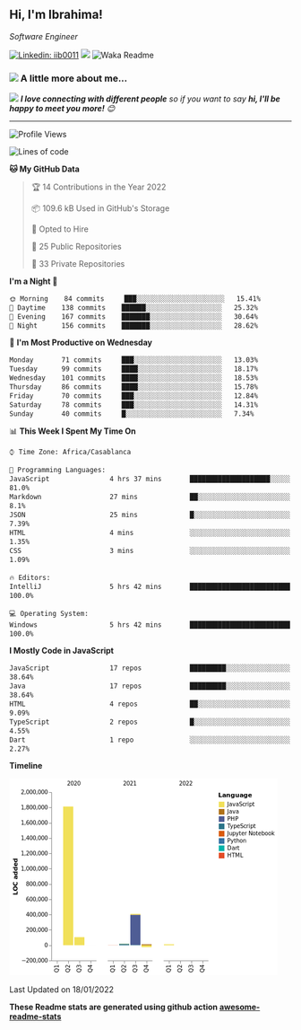 <h2>Hi, I'm Ibrahima! </h2>
<p><em>Software Engineer 
</em></p>


[![Linkedin: iib0011](https://img.shields.io/badge/-iib0011-blue?style=flat-square&logo=Linkedin&logoColor=white&link=https://www.linkedin.com/in/iib0011/)](https://www.linkedin.com/in/iib0011/)
![](https://visitor-badge.glitch.me/badge?page_id=iib0011)
![Waka Readme](https://github.com/iib0011/iib0011/workflows/Waka%20Readme/badge.svg)


### <img src="https://media.giphy.com/media/VgCDAzcKvsR6OM0uWg/giphy.gif" width="50"> A little more about me...  


<img src="https://media.giphy.com/media/LnQjpWaON8nhr21vNW/giphy.gif" width="60"> <em><b>I love connecting with different people</b> so if you want to say <b>hi, I'll be happy to meet you more!</b> 😊</em>

---
<!--START_SECTION:waka-->
![Profile Views](http://img.shields.io/badge/Profile%20Views-0-blue)

![Lines of code](https://img.shields.io/badge/From%20Hello%20World%20I%27ve%20Written-2%20Million%20lines%20of%20code-blue)

**🐱 My GitHub Data** 

> 🏆 14 Contributions in the Year 2022
 > 
> 📦 109.6 kB Used in GitHub's Storage 
 > 
> 💼 Opted to Hire
 > 
> 📜 25 Public Repositories 
 > 
> 🔑 33 Private Repositories  
 > 
**I'm a Night 🦉** 

```text
🌞 Morning    84 commits     ███░░░░░░░░░░░░░░░░░░░░░░   15.41% 
🌆 Daytime    138 commits    ██████░░░░░░░░░░░░░░░░░░░   25.32% 
🌃 Evening    167 commits    ███████░░░░░░░░░░░░░░░░░░   30.64% 
🌙 Night      156 commits    ███████░░░░░░░░░░░░░░░░░░   28.62%

```
📅 **I'm Most Productive on Wednesday** 

```text
Monday       71 commits     ███░░░░░░░░░░░░░░░░░░░░░░   13.03% 
Tuesday      99 commits     ████░░░░░░░░░░░░░░░░░░░░░   18.17% 
Wednesday    101 commits    ████░░░░░░░░░░░░░░░░░░░░░   18.53% 
Thursday     86 commits     ████░░░░░░░░░░░░░░░░░░░░░   15.78% 
Friday       70 commits     ███░░░░░░░░░░░░░░░░░░░░░░   12.84% 
Saturday     78 commits     ███░░░░░░░░░░░░░░░░░░░░░░   14.31% 
Sunday       40 commits     █░░░░░░░░░░░░░░░░░░░░░░░░   7.34%

```


📊 **This Week I Spent My Time On** 

```text
⌚︎ Time Zone: Africa/Casablanca

💬 Programming Languages: 
JavaScript               4 hrs 37 mins       ████████████████████░░░░░   81.0% 
Markdown                 27 mins             ██░░░░░░░░░░░░░░░░░░░░░░░   8.1% 
JSON                     25 mins             █░░░░░░░░░░░░░░░░░░░░░░░░   7.39% 
HTML                     4 mins              ░░░░░░░░░░░░░░░░░░░░░░░░░   1.35% 
CSS                      3 mins              ░░░░░░░░░░░░░░░░░░░░░░░░░   1.09%

🔥 Editors: 
IntelliJ                 5 hrs 42 mins       █████████████████████████   100.0%

💻 Operating System: 
Windows                  5 hrs 42 mins       █████████████████████████   100.0%

```

**I Mostly Code in JavaScript** 

```text
JavaScript               17 repos            █████████░░░░░░░░░░░░░░░░   38.64% 
Java                     17 repos            █████████░░░░░░░░░░░░░░░░   38.64% 
HTML                     4 repos             ██░░░░░░░░░░░░░░░░░░░░░░░   9.09% 
TypeScript               2 repos             █░░░░░░░░░░░░░░░░░░░░░░░░   4.55% 
Dart                     1 repo              ░░░░░░░░░░░░░░░░░░░░░░░░░   2.27%

```


**Timeline**

![Chart not found](https://raw.githubusercontent.com/iib0011/iib0011/master/charts/bar_graph.png) 


 Last Updated on 18/01/2022
<!--END_SECTION:waka-->

**These Readme stats are generated using github action [awesome-readme-stats](https://github.com/iib0011/waka-readme-stats)**
